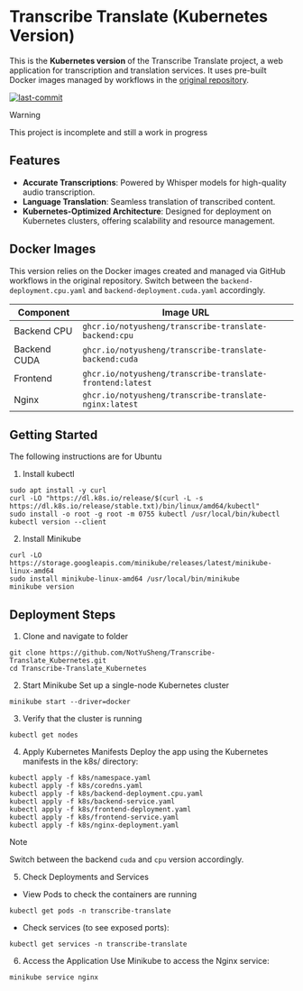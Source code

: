 # Transcribe Translate (Kubernetes Version)
This is the **Kubernetes version** of the Transcribe Translate project, a web application for transcription and translation services. It uses pre-built Docker images managed by workflows in the [original repository](https://github.com/NotYuSheng/Transcribe-Translate).

<a href="#"><img alt="last-commit" src="https://img.shields.io/github/last-commit/NotYuSheng/Transcribe-Translate_Kubernetes?color=red"></a>

> [!WARNING]  
> This project is incomplete and still a work in progress

## Features
- **Accurate Transcriptions**: Powered by Whisper models for high-quality audio transcription.
- **Language Translation**: Seamless translation of transcribed content.
- **Kubernetes-Optimized Architecture**: Designed for deployment on Kubernetes clusters, offering scalability and resource management.

## Docker Images
This version relies on the Docker images created and managed via GitHub workflows in the original repository. Switch between the `backend-deployment.cpu.yaml` and `backend-deployment.cuda.yaml` accordingly.

| Component      | Image URL                                                 |
| -------------- | --------------------------------------------------------- |
| Backend CPU    | `ghcr.io/notyusheng/transcribe-translate-backend:cpu`     |
| Backend CUDA   | `ghcr.io/notyusheng/transcribe-translate-backend:cuda`    |
| Frontend       | `ghcr.io/notyusheng/transcribe-translate-frontend:latest` |
| Nginx          | `ghcr.io/notyusheng/transcribe-translate-nginx:latest`    |

## Getting Started
The following instructions are for Ubuntu
1. Install kubectl 
```
sudo apt install -y curl
curl -LO "https://dl.k8s.io/release/$(curl -L -s https://dl.k8s.io/release/stable.txt)/bin/linux/amd64/kubectl"
sudo install -o root -g root -m 0755 kubectl /usr/local/bin/kubectl
kubectl version --client
```
2. Install Minikube
```
curl -LO https://storage.googleapis.com/minikube/releases/latest/minikube-linux-amd64
sudo install minikube-linux-amd64 /usr/local/bin/minikube
minikube version
```

## Deployment Steps
1. Clone and navigate to folder
```
git clone https://github.com/NotYuSheng/Transcribe-Translate_Kubernetes.git
cd Transcribe-Translate_Kubernetes
```

2. Start Minikube
Set up a single-node Kubernetes cluster
```
minikube start --driver=docker
```

3. Verify that the cluster is running
```
kubectl get nodes
```

4. Apply Kubernetes Manifests
Deploy the app using the Kubernetes manifests in the k8s/ directory:
```
kubectl apply -f k8s/namespace.yaml
kubectl apply -f k8s/coredns.yaml
kubectl apply -f k8s/backend-deployment.cpu.yaml
kubectl apply -f k8s/backend-service.yaml
kubectl apply -f k8s/frontend-deployment.yaml
kubectl apply -f k8s/frontend-service.yaml
kubectl apply -f k8s/nginx-deployment.yaml
```
> [!NOTE]
> Switch between the backend `cuda` and `cpu` version accordingly.

5. Check Deployments and Services
- View Pods to check the containers are running
```
kubectl get pods -n transcribe-translate
```
- Check services (to see exposed ports):

```
kubectl get services -n transcribe-translate
```

6. Access the Application
Use Minikube to access the Nginx service:
```
minikube service nginx
```
